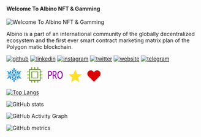 #### Welcome To  Albino NFT & Gamming 
![Welcome To  Albino NFT & Gamming ](https://static.vecteezy.com/system/resources/previews/000/540/663/original/vector-welcome-banner-alphabet-sign-marquee-light-bulb.jpg)

Albino is a part of an international community of the globally decentralized ecosystem and the first ever smart contract marketing matrix plan of the Polygon matic blockchain.



[<img src='https://cdn.jsdelivr.net/npm/simple-icons@3.0.1/icons/github.svg' alt='github' height='40'>](https://github.com/albino-nft-gaming)  [<img src='https://cdn.jsdelivr.net/npm/simple-icons@3.0.1/icons/linkedin.svg' alt='linkedin' height='40'>](https://www.linkedin.com/in/albinocommunity20/)  [<img src='https://cdn.jsdelivr.net/npm/simple-icons@3.0.1/icons/instagram.svg' alt='instagram' height='40'>](https://www.instagram.com/albinocommunity20/)  [<img src='https://cdn.jsdelivr.net/npm/simple-icons@3.0.1/icons/twitter.svg' alt='twitter' height='40'>](https://twitter.com/ALBINOTOKENS)  [<img src='https://cdn.jsdelivr.net/npm/simple-icons@3.0.1/icons/icloud.svg' alt='website' height='40'>](www.thealbinos.com)  [<img src='https://cdn.jsdelivr.net/npm/simple-icons@3.0.1/icons/telegram.svg' alt='telegram' height='40'>](https://t.mealbinolive)  

<a href='https://archiveprogram.github.com/'><img src='https://raw.githubusercontent.com/acervenky/animated-github-badges/master/assets/acbadge.gif' width='40' height='40'></a> <a href='https://docs.github.com/en/developers'><img src='https://raw.githubusercontent.com/acervenky/animated-github-badges/master/assets/devbadge.gif' width='40' height='40'></a> <a href='https://github.com/pricing'><img src='https://raw.githubusercontent.com/acervenky/animated-github-badges/master/assets/pro.gif' width='40' height='40'></a> <a href='https://stars.github.com/'><img src='https://raw.githubusercontent.com/acervenky/animated-github-badges/master/assets/starbadge.gif' width='35' height='35'></a> <a href='https://docs.github.com/en/github/supporting-the-open-source-community-with-github-sponsors'><img src='https://raw.githubusercontent.com/acervenky/animated-github-badges/master/assets/sponsorbadge.gif' width='35' height='35'></a> 

[![Top Langs](https://github-readme-stats.vercel.app/api/top-langs/?username=albino-nft-gaming)](https://github.com/anuraghazra/github-readme-stats)

![GitHub stats](https://github-readme-stats.vercel.app/api?username=albino-nft-gaming&show_icons=true&count_private=true)  

![GitHub Activity Graph](https://activity-graph.herokuapp.com/graph?username=albino-nft-gaming)  

![GitHub metrics](https://metrics.lecoq.io/albino-nft-gaming)  

